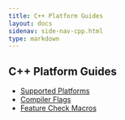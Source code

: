 ```yaml
---
title: C++ Platform Guides
layout: docs
sidenav: side-nav-cpp.html
type: markdown
---
```


## C++ Platform Guides

* [Supported Platforms](platforms)
* [Compiler Flags](compilers)
* [Feature Check Macros](feature_checks)
